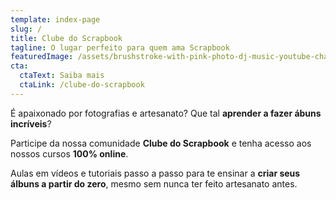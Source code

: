 ```yaml
---
template: index-page
slug: /
title: Clube do Scrapbook
tagline: O lugar perfeito para quem ama Scrapbook
featuredImage: /assets/brushstroke-with-pink-photo-dj-music-youtube-channel-art.png
cta:
  ctaText: Saiba mais
  ctaLink: /clube-do-scrapbook
---
```

É apaixonado por fotografias e artesanato? Que tal **aprender a fazer ábuns incríveis**?

Participe da nossa comunidade **Clube do Scrapbook** e tenha acesso aos nossos cursos **100% online**.

Aulas em vídeos e tutoriais passo a passo para te ensinar a **criar seus álbuns a partir do zero**, mesmo sem nunca ter feito artesanato antes.